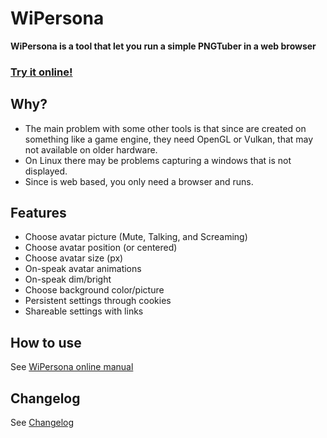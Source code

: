 # WiPersona

**WiPersona is a tool that let you run a simple PNGTuber in a web browser**

### [Try it online!](https://zariep-software.github.io/WiPersona/data/)


## Why? 

- The main problem with some other tools is that since are created on something like a game engine, they need OpenGL or Vulkan, that may not available on older hardware.
- On Linux there may be problems capturing a windows that is not displayed.
- Since is web based, you only need a browser and runs.

## Features
- Choose avatar picture (Mute, Talking, and Screaming)
- Choose avatar position (or centered)
- Choose avatar size (px)
- On-speak avatar animations
- On-speak dim/bright
- Choose background color/picture
- Persistent settings through cookies
- Shareable settings with links

## How to use

See [WiPersona online manual](https://github.com/Zariep-Software/WiPersona/wiki)

## Changelog

See [Changelog](https://github.com/Zariep-Software/WiPersona/wiki/Changelog)